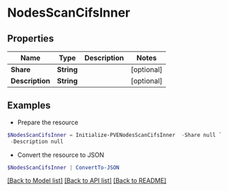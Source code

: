 # NodesScanCifsInner
## Properties

Name | Type | Description | Notes
------------ | ------------- | ------------- | -------------
**Share** | **String** |  | [optional] 
**Description** | **String** |  | [optional] 

## Examples

- Prepare the resource
```powershell
$NodesScanCifsInner = Initialize-PVENodesScanCifsInner  -Share null `
 -Description null
```

- Convert the resource to JSON
```powershell
$NodesScanCifsInner | ConvertTo-JSON
```

[[Back to Model list]](../README.md#documentation-for-models) [[Back to API list]](../README.md#documentation-for-api-endpoints) [[Back to README]](../README.md)

